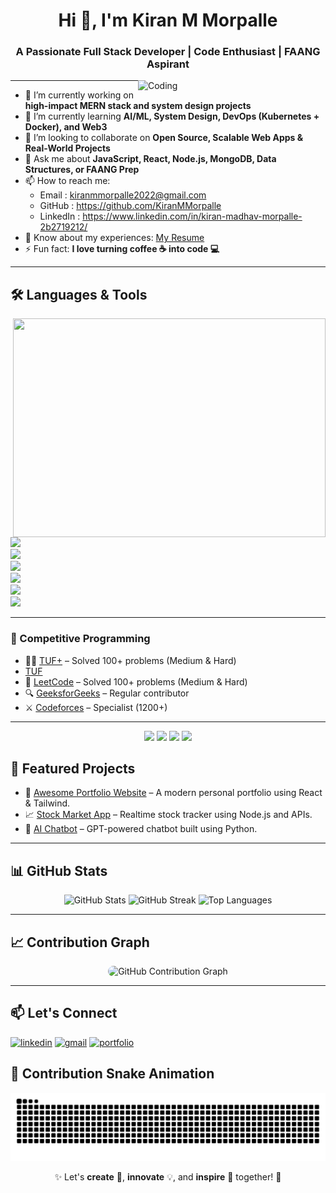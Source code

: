 <!-- Profile README for @KiranMMorpalle -->
<h1 align="center">Hi 👋, I'm Kiran M Morpalle</h1>
<h3 align="center">A Passionate Full Stack Developer | Code Enthusiast | FAANG Aspirant</h3>

<img align="right" alt="Coding" width="300" src="https://cdn.dribbble.com/users/1162077/screenshots/3848914/programmer.gif"/>

---
<!-- Profile README for @KiranMMorpalle -->
- 🔭 I’m currently working on **high-impact MERN stack and system design projects**
- 🌱 I’m currently learning **AI/ML, System Design, DevOps (Kubernetes + Docker), and Web3**
- 👯 I’m looking to collaborate on **Open Source, Scalable Web Apps & Real-World Projects**
- 💬 Ask me about **JavaScript, React, Node.js, MongoDB, Data Structures, or FAANG Prep**
- 📫 How to reach me:
    - Email    : kiranmmorpalle2022@gmail.com
    - GitHub   : https://github.com/KiranMMorpalle
    - LinkedIn : https://www.linkedin.com/in/kiran-madhav-morpalle-2b2719212/
- 📄 Know about my experiences: [My Resume](#) <!-- Replace with actual resume link -->
- ⚡ Fun fact: **I love turning coffee ☕ into code 💻**

---
## 🛠️ Languages & Tools
<img align="right" src="https://user-images.githubusercontent.com/74038190/212750672-2f3f2b50-c84f-4ed8-a60a-849ae69ff9df.gif" height="350" width="500"> </br>

<img src="https://skillicons.dev/icons?i=c,cpp,javascript,java,python"> <br/>
<img src="https://skillicons.dev/icons?i=html,css,tailwind,bootstrap,react"> <br/>
<img src="https://skillicons.dev/icons?i=nodejs,nextjs,expressjs"> <br/>
<img src="https://skillicons.dev/icons?i=mysql,mongodb,postgresql"> <br/>
<img src="https://skillicons.dev/icons?i=git,github"> <br/>
<img src="https://skillicons.dev/icons?i=linux"> <br/> 

---

### 🚀 Competitive Programming

- 👨‍💻 [TUF+](https://takeuforward.org/plus/profile/Kiran07052021) – Solved 100+ problems (Medium & Hard)
- [TUF](https://takeuforward.org/profile/Kiran07052021/)
- 🧠 [LeetCode](https://leetcode.com/u/KiranMMorpalle/) – Solved 100+ problems (Medium & Hard)
- 🔍 [GeeksforGeeks](https://auth.geeksforgeeks.org/user/your-user-id/profile) – Regular contributor
- ⚔️ [Codeforces](https://codeforces.com/profile/your-id) – Specialist (1200+)

---
<p align="center">
  <img src="https://img.shields.io/github/followers/KiranMMorpalle?label=Follow&style=social" />
  <img src="https://img.shields.io/badge/MERN-FullStack-blue?logo=javascript" />
  <img src="https://img.shields.io/badge/Open%20Source-Contributor-blueviolet?logo=github" />
  <img src="https://img.shields.io/badge/LeetCode-Top%2050%25-orange?logo=leetcode" />
</p>

## 📌 Featured Projects

- 🚀 [Awesome Portfolio Website](https://github.com/KiranMMorpalle/portfolio) – A modern personal portfolio using React & Tailwind.
- 📈 [Stock Market App](https://github.com/KiranMMorpalle/stock-app) – Realtime stock tracker using Node.js and APIs.
- 🧠 [AI Chatbot](https://github.com/KiranMMorpalle/ai-chatbot) – GPT-powered chatbot built using Python.

---
## 📊 GitHub Stats

<p align="center">
  <img src="https://github-readme-stats.vercel.app/api?username=KiranMMorpalle&show_icons=true&theme=radical" alt="GitHub Stats" />
  <img src="https://github-readme-streak-stats.herokuapp.com/?user=KiranMMorpalle&theme=radical" alt="GitHub Streak" />
  <img src="https://github-readme-stats.vercel.app/api/top-langs/?username=KiranMMorpalle&layout=compact&theme=radical" alt="Top Languages" />
</p>

---

## 📈 Contribution Graph
<div align="center">
  <img src="https://github-readme-activity-graph.vercel.app/graph?username=KiranMMorpalle&bg_color=220a28&color=ffffff&line=c56a90&point=ffeb95&area=false&hide_border=false" 
    style="border-radius: 15px;"
    alt="GitHub Contribution Graph"/>
</div>

---
## 📫 Let's Connect

<p align="left">
  <a href="https://www.linkedin.com/in/kiran-madhav-morpalle-2b2719212/" target="blank"><img src="https://cdn.jsdelivr.net/gh/devicons/devicon/icons/linkedin/linkedin-original.svg" alt="linkedin" height="30" /></a>
  <a href="mailto:kiranmmorpalle2022@gmail.com"><img src="https://img.icons8.com/ios-filled/30/000000/gmail-new.png" alt="gmail" /></a>
  <a href="https://kiranmmorpalle.dev"><img src="https://img.icons8.com/ios/30/000000/domain.png" alt="portfolio" /></a>
</p>
<!-- <a href="https://twitter.com/yourhandle"><img src="https://cdn.jsdelivr.net/gh/devicons/devicon/icons/twitter/twitter-original.svg" height="30" alt="twitter" /></a> -->

## 🐍 Contribution Snake Animation

<p align="center">
  <img src="https://raw.githubusercontent.com/KiranMMorpalle/KiranMMorpalle/output/snake.svg" alt="Snake animation" />
</p>

<p align="center">✨ Let's <strong>create</strong> 🎨, <strong>innovate</strong> 💡, and <strong>inspire</strong> 🌟 together! 🚀</p>

